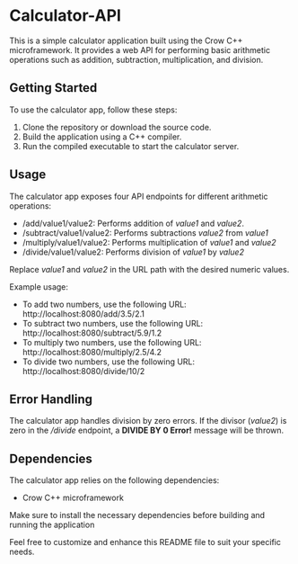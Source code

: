 # Calculator-API  

This is a simple calculator application built using the Crow C++ microframework. It provides a web API for performing basic arithmetic operations such as addition, subtraction, multiplication, and division.  

## Getting Started

To use the calculator app, follow these steps:  

1. Clone the repository or download the source code.
2. Build the application using a C++ compiler.
3. Run the compiled executable to start the calculator server.

## Usage  

The calculator app exposes four API endpoints for different arithmetic operations:  

* /add/value1/value2: Performs addition of _value1_ and _value2_.
* /subtract/value1/value2: Performs subtractions _value2_ from _value1_
* /multiply/value1/value2: Performs multiplication of _value1_ and _value2_
* /divide/value1/value2: Performs division of _value1_ by _value2_

Replace _value1_ and _value2_ in the URL path with the desired numeric values.  

Example usage:  

* To add two numbers, use the following URL: http://localhost:8080/add/3.5/2.1
* To subtract two numbers, use the following URL: http://localhost:8080/subtract/5.9/1.2
* To multiply two numbers, use the following URL: http://localhost:8080/multiply/2.5/4.2
* To divide two numbers, use the following URL: http://localhost:8080/divide/10/2

## Error Handling

The calculator app handles division by zero errors. If the divisor (_value2_) is zero in the _/divide_ endpoint, a **DIVIDE BY 0 Error!** message will be thrown. 

## Dependencies  
The calculator app relies on the following dependencies:  
* Crow C++ microframework

Make sure to install the necessary dependencies before building and running the application  

Feel free to customize and enhance this README file to suit your specific needs.

